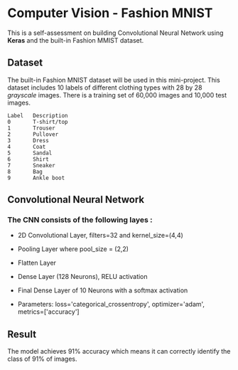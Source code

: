 # Computer Vision - Fashion MNIST

This is a self-assessment on building Convolutional Neural Network using **Keras** and the built-in Fashion MMIST dataset.

## Dataset

The built-in Fashion MNIST dataset will be used in this mini-project. This dataset includes 10 labels of different clothing types with 28 by 28 *grayscale* images. There is a training set of 60,000 images and 10,000 test images.

    Label	Description
    0	    T-shirt/top
    1	    Trouser
    2	    Pullover
    3	    Dress
    4	    Coat
    5	    Sandal
    6	    Shirt
    7	    Sneaker
    8	    Bag
    9	    Ankle boot
    
    
## Convolutional Neural Network

### The CNN consists of the following layes : 

* 2D Convolutional Layer, filters=32 and kernel_size=(4,4)
* Pooling Layer where pool_size = (2,2)

* Flatten Layer
* Dense Layer (128 Neurons), RELU activation

* Final Dense Layer of 10 Neurons with a softmax activation

* Parameters: loss='categorical_crossentropy', optimizer='adam', metrics=['accuracy']

## Result

The model achieves 91% accuracy which means it can correctly identify the class of 91% of images.
